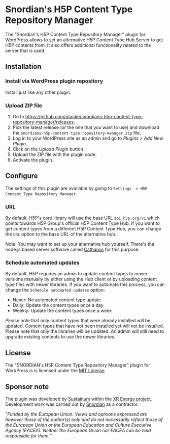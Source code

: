# Snordian's H5P Content Type Repository Manager

The "Snordian's H5P Content Type Repository Manager" plugin for WordPress allows to set an alternative H5P Content Type Hub Server to get H5P contents from. It also offers additional functionality related to the server that is used.

## Installation

### Install via WordPress plugin repository
Install just like any other plugin.

### Upload ZIP file ###
1. Go to https://github.com/otacke/snordians-h5p-content-type-repository-manager/releases.
2. Pick the latest release (or the one that you want to use) and download the `snordians-h5p-content-type-repository-manager.zip` file.
3. Log in to your WordPress site as an admin and go to _Plugins > Add New Plugin_.
4. Click on the _Upload Plugin_ button.
5. Upload the ZIP file with the plugin code.
6. Activate the plugin.

## Configure
The settings of this plugin are available by going to `Settings -> H5P Content Type Repository Manager`.

### URL
By default, H5P's core library will use the base URL `api.h5p.org/v1` which points towards H5P Group's official H5P Content Type Hub. If you want to get content types from a different H5P Content Type Hub, you can change the `URL` option to the base URL of the alternative hub.

Note: You may want to set up your alternative hub yourself. There's the node.js based server software called [Catharsis](https://github.com/otacke/catharsis) for this purpose.

### Schedule automated updates
By default, H5P requires an admin to update content types to newer versions manually by either using the Hub client or by uploading content type files with newer libraries.
If you want to automate this process, you can change the `Schedule automated updates` option:

- Never: No automated content type update
- Daily: Update the content types once a day
- Weekly: Update the content types once a week

Please note that only content types that were already installed will be updated. Content types that have not been installed yet will not be installed.
Please note that only the libraries will be updated. An admin will still need to upgrade existing contents
to use the newer libraries.

## License
The "SNORDIAN's H5P Content Type Repository Manager" plugin for WordPress is is licensed under the [MIT License](https://github.com/otacke/snordians-h5p-content-type-repository-manager/blob/master/LICENSE).

## Sponsor note
The plugin was developed by [Sustainum](https://www.sustainum.de/) within the [XR Energy project](https://xr-energy.eu/). Development work was carried out by [Snordian](https://snordian.de) as a contractor.

_"Funded by the European Union. Views and opinions expressed are however those of the author(s) only and do not necessarily reflect those of the European Union or the European Education and Culture Executive Agency (EACEA). Neither the European Union nor EACEA can be held responsible for them.”_
